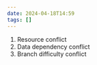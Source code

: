 ```yaml
---
date: 2024-04-18T14:59
tags: []
---
```

1. Resource conflict
2. Data dependency conflict
3. Branch difficulty conflict